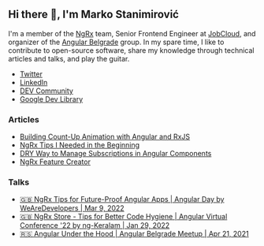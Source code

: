 ## Hi there 👋, I'm Marko Stanimirović

I'm a member of the [NgRx](https://github.com/ngrx/platform) team, Senior Frontend Engineer at [JobCloud](https://www.jobcloud.ch/c/en),
and organizer of the [Angular Belgrade](https://twitter.com/angularbelgrade) group.
In my spare time, I like to contribute to open-source software, share my knowledge through technical articles and talks, and play the guitar.

- [Twitter](https://twitter.com/MarkoStDev)
- [LinkedIn](https://www.linkedin.com/in/markostanimirovic)
- [DEV Community](https://dev.to/markostanimirovic)
- [Google Dev Library](https://devlibrary.withgoogle.com/authors/markostanimirovic)

### Articles

- [Building Count-Up Animation with Angular and RxJS](https://dev.to/angular/building-count-up-animation-with-angular-and-rxjs-240k)
- [NgRx Tips I Needed in the Beginning](https://dev.to/this-is-angular/ngrx-tips-i-needed-in-the-beginning-4hno)
- [DRY Way to Manage Subscriptions in Angular Components](https://dev.to/this-is-angular/dry-way-to-manage-subscriptions-in-angular-components-256j)
- [NgRx Feature Creator](https://dev.to/this-is-angular/ngrx-feature-creator-2c72)

### Talks

- [🇬🇧 NgRx Tips for Future-Proof Angular Apps | Angular Day by WeAreDevelopers | Mar 9, 2022](https://youtu.be/FFXOrWDuZks?t=7342)
- [🇬🇧 NgRx Store - Tips for Better Code Hygiene | Angular Virtual Conference '22 by ng-Keralam | Jan 29, 2022](https://youtu.be/cSROnw5DuRs?t=14394)
- [🇷🇸 Angular Under the Hood | Angular Belgrade Meetup | Apr 21, 2021](https://youtu.be/xdQlOZabDtM?t=3477)
